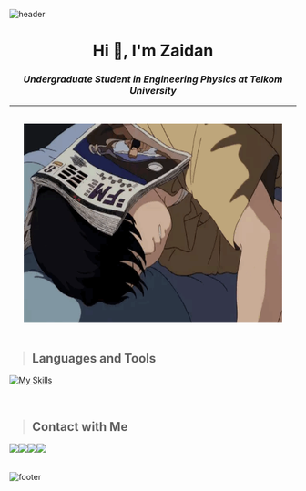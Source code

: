 ![header](https://capsule-render.vercel.app/api?type=waving&color=1E2436&text=Welcome!&fontAlign=49&fontAlignY=35&fontSize=40&fontColor=EFEFEF&animation=twinkling&height=150&section=header) 
<h1 align="center">Hi 👋, I'm Zaidan</h1>

**_<h3 align="center">Undergraduate Student in Engineering Physics at Telkom University</h3>_**
<!-- [![profile views](https://komarev.com/ghpvc/?username=zaidanfzn)](https://github.com/zaidanfzn) -->
---
<br>
<div align = "center"><img src="https://github.com/Zaidanfzn/Zaidanfzn/blob/main/img/animation-sleeping.gif"/ width="90%" height="350px"></div><br>

> ## Languages and Tools
[![My Skills](https://skillicons.dev/icons?i=github,vscode,py,tensorflow,c,html,css,tailwind,bootstrap,js,react,ts,bash,vue,git,debian,latex,md,cpp)](https://skillicons.dev)

<br>

> ## Contact with Me
<div style="display:flex; flex-direction:row;">
    <a href="mailto:zaidanfauzan.edu@gmail.com">
        <img src="https://img.shields.io/badge/Email-3CCBF4?style=for-the-badge&logo=Gmail&logoColor=white"> 
    </a>
    <a href="https://www.instagram.com/zaidnfz_/">
        <img src="https://img.shields.io/badge/Instagram-DB4669?style=for-the-badge&logo=Instagram&logoColor=white"> 
    </a>
    <a href="https://www.linkedin.com/in/zaidanfzn/">
        <img src="https://img.shields.io/badge/LinkedIn-0077B5?style=for-the-badge&logo=linkedin&logoColor=white">
    </a>
    <a href="https://wa.me/6282123870889">
        <img src="https://img.shields.io/badge/Whatsapp-4ACA59?style=for-the-badge&logo=Whatsapp&logoColor=white"> 
    </a>
</div><br>

![footer](https://capsule-render.vercel.app/api?type=waving&color=1E2436&height=150&section=footer)
